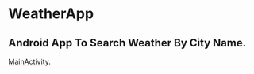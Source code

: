 # WeatherApp
## Android App To Search Weather By City Name.

[MainActivity](https://pages.github.com/).